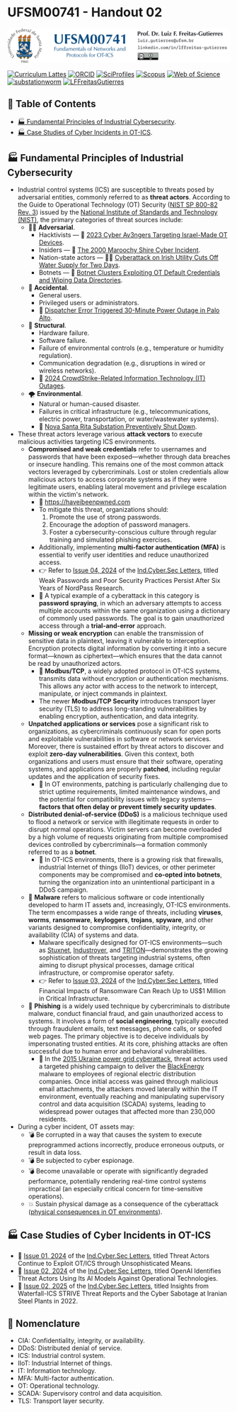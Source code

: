 # UFSM00741 - Handout 02

![](UFSM-CT-DESP-UFSM00741.png "UFSM-CT-DESP-UFSM00741")

[![Curriculum Lattes](https://img.shields.io/badge/Lattes-white)](http://lattes.cnpq.br/8846358506427099)
[![ORCID](https://img.shields.io/badge/ORCID-grey)](https://orcid.org/0000-0002-6254-7306)
[![SciProfiles](https://img.shields.io/badge/SciProfiles-black)](https://sciprofiles.com/profile/lffreitas-gutierres)
[![Scopus](https://img.shields.io/badge/Scopus-white)](https://www.scopus.com/authid/detail.uri?authorId=57195542368)
[![Web of Science](https://img.shields.io/badge/ResearcherID-grey)](https://www.webofscience.com/wos/author/record/Q-8444-2016)
[![substationworm](https://img.shields.io/badge/substationworm-black)](https://github.com/substationworm)
[![LFFreitasGutierres](https://img.shields.io/badge/LFFreitasGutierres-white)](https://github.com/LFFreitas-Gutierres)

## 📑 Table of Contents

- [🏭 Fundamental Principles of Industrial Cybersecurity](#-fundamental-principles-of-industrial-cybersecurity).
- [🏭 Case Studies of Cyber Incidents in OT-ICS](#-case-studies-of-cyber-incidents-in-ot-ics).

## 🏭 Fundamental Principles of Industrial Cybersecurity

- Industrial control systems (ICS) are susceptible to threats posed by adversarial entities, commonly referred to as **threat actors**. According to the Guide to Operational Technology (OT) Security ([NIST SP 800-82 Rev. 3][nist-sp-800-82r3]) issued by the [National Institute of Standards and Technology (NIST)][nist], the primary categories of threat sources include:
  - 🏴‍☠️ **Adversarial**.
    - Hacktivists — 🔗 [2023 Cyber Av3ngers Targeting Israel-Made OT Devices][adversarial01].
    - Insiders — 🔗 [The 2000 Maroochy Shire Cyber Incident][adversarial02].
    - Nation-state actors — 🤔🔗 [Cyberattack on Irish Utility Cuts Off Water Supply for Two Days][adversarial03].
    - Botnets — 🔗 [Botnet Clusters Exploiting OT Default Credentials and Wiping Data Directories][adversarial04].
  - 🤦 **Accidental**.
    - General users.
    - Privileged users or administrators.
    - 🔗 [Dispatcher Error Triggered 30-Minute Power Outage in Palo Alto][accidental].
  - 🔧 **Structural**.
    - Hardware failure.
    - Software failure.
    - Failure of environmental controls (e.g., temperature or humidity regulation).
    - Communication degradation (e.g., disruptions in wired or wireless networks).
    - 🔗 [2024 CrowdStrike-Related Information Technology (IT) Outages][crowdstrike].
  - 🌪️ **Environmental**.
    - Natural or human-caused disaster.
    - Failures in critical infrastructure (e.g., telecommunications, electric power, transportation, or water/wastewater systems).
    - 🔗 [Nova Santa Rita Substation Preventively Shut Down][novasantarita].
- These threat actors leverage various **attack vectors** to execute malicious activities targeting ICS environments.
  - **Compromised and weak credentials** refer to usernames and passwords that have been exposed—whether through data breaches or insecure handling. This remains one of the most common attack vectors leveraged by cybercriminals. Lost or stolen credentials allow malicious actors to access corporate systems as if they were legitimate users, enabling lateral movement and privilege escalation within the victim's network.
    - 🔗 https://haveibeenpwned.com
    - To mitigate this threat, organizations should:
      1. Promote the use of strong passwords.
      2. Encourage the adoption of password managers.
      3. Foster a cybersecurity-conscious culture through regular training and simulated phishing exercises.
    - Additionally, implementing **multi-factor authentication (MFA)** is essential to verify user identities and reduce unauthorized access.
    - 👉 Refer to [Issue 04, 2024][indcybersecletters-2024issue04] of the [Ind.Cyber.Sec Letters][indcybersecletters], titled Weak Passwords and Poor Security Practices Persist After Six Years of NordPass Research.
    - 🚨 A typical example of a cyberattack in this category is **password spraying**, in which an adversary attempts to access multiple accounts within the same organization using a dictionary of commonly used passwords. The goal is to gain unauthorized access through a **trial-and-error** approach.
  - **Missing or weak encryption** can enable the transmission of sensitive data in plaintext, leaving it vulnerable to interception. Encryption protects digital information by converting it into a secure format—known as ciphertext—which ensures that the data cannot be read by unauthorized actors.
    - 🚨 **Modbus/TCP**, a widely adopted protocol in OT-ICS systems, transmits data without encryption or authentication mechanisms. This allows any actor with access to the network to intercept, manipulate, or inject commands in plaintext.
    - The newer **Modbus/TCP Security** introduces transport layer security (TLS) to address long-standing vulnerabilities by enabling encryption, authentication, and data integrity.
  - **Unpatched applications or services** pose a significant risk to organizations, as cybercriminals continuously scan for open ports and exploitable vulnerabilities in software or network services. Moreover, there is sustained effort by threat actors to discover and exploit **zero-day vulnerabilities**. Given this context, both organizations and users must ensure that their software, operating systems, and applications are properly **patched**, including regular updates and the application of security fixes.
    - 🚨 In OT environments, patching is particularly challenging due to strict uptime requirements, limited maintenance windows, and the potential for compatibility issues with legacy systems—**factors that often delay or prevent timely security updates**.
  - **Distributed denial-of-service (DDoS)** is a malicious technique used to flood a network or service with illegitimate requests in order to disrupt normal operations. Victim servers can become overloaded by a high volume of requests originating from multiple compromised devices controlled by cybercriminals—a formation commonly referred to as a **botnet**.
    - 🚨 In OT-ICS environments, there is a growing risk that firewalls, industrial Internet of things (IIoT) devices, or other perimeter components may be compromised and **co-opted into botnets**, turning the organization into an unintentional participant in a DDoS campaign.
  - 🦠 **Malware** refers to malicious software or code intentionally developed to harm IT assets and, increasingly, OT-ICS environments. The term encompasses a wide range of threats, including **viruses**, **worms**, **ransomware**, **keyloggers**, **trojans**, **spyware**, and other variants designed to compromise confidentiality, integrity, or availability (CIA) of systems and data.
    - Malware specifically designed for OT-ICS environments—such as [Stuxnet][stuxnet], [Industroyer][industroyer], and [TRITON][triton]—demonstrates the growing sophistication of threats targeting industrial systems, often aiming to disrupt physical processes, damage critical infrastructure, or compromise operator safety.
    - 👉 Refer to [Issue 03, 2024][indcybersecletters-2024issue03] of the [Ind.Cyber.Sec Letters][indcybersecletters], titled Financial Impacts of Ransomware Can Reach Up to US$1 Million in Critical Infrastructure.
  - 🎣 **Phishing** is a widely used technique by cybercriminals to distribute malware, conduct financial fraud, and gain unauthorized access to systems. It involves a form of **social engineering**, typically executed through fraudulent emails, text messages, phone calls, or spoofed web pages. The primary objective is to deceive individuals by impersonating trusted entities. At its core, phishing attacks are often successful due to human error and behavioral vulnerabilities.
    - 🚨 In the [2015 Ukraine power grid cyberattack][ukraine], threat actors used a targeted phishing campaign to deliver the [BlackEnergy][blackenergy] malware to employees of regional electric distribution companies. Once initial access was gained through malicious email attachments, the attackers moved laterally within the IT environment, eventually reaching and manipulating supervisory control and data acquisition (SCADA) systems, leading to widespread power outages that affected more than 230,000 residents.
- During a cyber incident, OT assets may:
  - 💣 Be corrupted in a way that causes the system to execute preprogrammed actions incorrectly, produce erroneous outputs, or result in data loss.
  - 💣 Be subjected to cyber espionage.
  - 💣 Become unavailable or operate with significantly degraded performance, potentially rendering real-time control systems impractical (an especially critical concern for time-sensitive operations).
  - 💥 Sustain physical damage as a consequence of the cyberattack ([physical consequences in OT environments][waterfall]).

## 🏭 Case Studies of Cyber Incidents in OT-ICS

- 📰 [Issue 01, 2024][indcybersecletters-2024issue01] of the [Ind.Cyber.Sec Letters][indcybersecletters], titled Threat Actors Continue to Exploit OT/ICS through Unsophisticated Means.
- 📰 [Issue 02, 2024][indcybersecletters-2024issue02] of the [Ind.Cyber.Sec Letters][indcybersecletters], titled OpenAI Identifies Threat Actors Using Its AI Models Against Operational Technologies.
- 📰 [Issue 02, 2025][indcybersecletters-2025issue02] of the [Ind.Cyber.Sec Letters][indcybersecletters], titled Insights from Waterfall-ICS STRIVE Threat Reports and the Cyber Sabotage at Iranian Steel Plants in 2022.

## 🔖 Nomenclature

- CIA: Confidentiality, integrity, or availability.
- DDoS: Distributed denial of service.
- ICS: Industrial control system.
- IIoT: Industrial Internet of things.
- IT: Information technology.
- MFA: Multi-factor authentication.
- OT: Operational technology.
- SCADA: Supervisory control and data acquisition.
- TLS: Transport layer security.

<!-- Links -->
[accidental]: https://web.archive.org/web/20231130002837/https://www.paloaltoonline.com/news/2022/09/08/dispatcher-error-triggered-tuesday-power-out-in-palo-alto
[adversarial01]: https://web.archive.org/web/20250410003335/https://www.dragos.com/blog/cyber-av3ngers-hacktivist-group-targeting-israel-made-ot-devices
[adversarial02]: https://web.archive.org/web/20250519081156/https://www.mitre.org/sites/default/files/pdf/08_1145.pdf
[adversarial03]: https://web.archive.org/web/20250419215816/https://www.securityweek.com/cyberattack-on-irish-utility-cuts-off-water-supply-for-two-days
[adversarial04]: https://www.forescout.com/blog/targeting-ot-security-ics-threats-malware
[blackenergy]: https://attack.mitre.org/software/S0089
[crowdstrike]: https://www.forbes.com/sites/kateoflahertyuk/2024/08/07/crowdstrike-reveals-what-happened-why-and-whats-changed
[indcybersecletters]: https://github.com/substationworm/IndCyberSecLetters
[indcybersecletters-2024issue01]: https://github.com/substationworm/IndCyberSecLetters/blob/main/2024/Issue01/Issue01.md
[indcybersecletters-2024issue02]: https://github.com/substationworm/IndCyberSecLetters/blob/main/2024/Issue02/Issue02.md
[indcybersecletters-2024issue03]: https://github.com/substationworm/IndCyberSecLetters/blob/main/2024/Issue03/Issue03.md
[indcybersecletters-2024issue04]: https://github.com/substationworm/IndCyberSecLetters/blob/main/2024/Issue04/Issue04.md
[indcybersecletters-2025issue02]: https://github.com/substationworm/IndCyberSecLetters/blob/main/2025/Issue02/Issue02.md
[industroyer]: https://web.archive.org/web/20250515185237/https://www.welivesecurity.com/2017/06/12/industroyer-biggest-threat-industrial-control-systems-since-stuxnet
[novasantarita]: https://web.archive.org/web/20240830191057/https://www.jornaldocomercio.com/economia/2024/05/1152798-subestacao-nova-santa-rita-e-desligada-preventivamente.html
[nist]: https://www.nist.gov
[nist-sp-800-82r3]: https://nvlpubs.nist.gov/nistpubs/SpecialPublications/NIST.SP.800-82r3.pdf
[stuxnet]: https://web.archive.org/web/20250607133612/https://www.wired.com/2014/11/countdown-to-zero-day-stuxnet
[triton]: https://web.archive.org/web/20250406165117/https://www.technologyreview.com/2019/03/05/103328/cybersecurity-critical-infrastructure-triton-malware
[ukraine]: https://web.archive.org/web/20250501212315/https://www.wired.com/2016/03/inside-cunning-unprecedented-hack-ukraines-power-grid
[waterfall]: https://waterfall-security.com/ot-insights-center/ot-cybersecurity-insights-center/2025-threat-report-ot-cyberattacks-with-physical-consequences